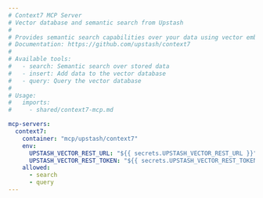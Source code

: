 ```yaml
---
# Context7 MCP Server
# Vector database and semantic search from Upstash
#
# Provides semantic search capabilities over your data using vector embeddings
# Documentation: https://github.com/upstash/context7
#
# Available tools:
#   - search: Semantic search over stored data
#   - insert: Add data to the vector database
#   - query: Query the vector database
#
# Usage:
#   imports:
#     - shared/context7-mcp.md

mcp-servers:
  context7:
    container: "mcp/upstash/context7"
    env:
      UPSTASH_VECTOR_REST_URL: "${{ secrets.UPSTASH_VECTOR_REST_URL }}"
      UPSTASH_VECTOR_REST_TOKEN: "${{ secrets.UPSTASH_VECTOR_REST_TOKEN }}"
    allowed:
      - search
      - query
---
```

